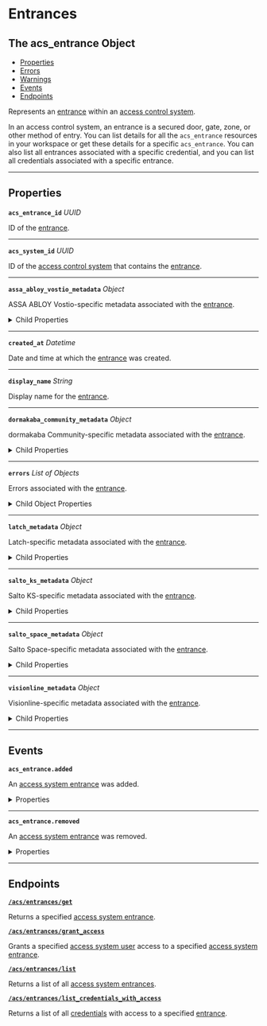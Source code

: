 # Entrances

## The acs_entrance Object

- [Properties](./#properties)
- [Errors](./#errors)
- [Warnings](./#warnings)
- [Events](./#events)
- [Endpoints](./#endpoints)


Represents an [entrance](../../../capability-guides/access-systems/retrieving-entrance-details.md) within an [access control system](https://docs.seam.co/latest/capability-guides/access-systems).

In an access control system, an entrance is a secured door, gate, zone, or other method of entry. You can list details for all the `acs_entrance` resources in your workspace or get these details for a specific `acs_entrance`. You can also list all entrances associated with a specific credential, and you can list all credentials associated with a specific entrance.

---
## Properties

**`acs_entrance_id`** *UUID*

ID of the [entrance](../../../capability-guides/access-systems/retrieving-entrance-details.md).




---

**`acs_system_id`** *UUID*

ID of the [access control system](https://docs.seam.co/latest/capability-guides/access-systems) that contains the [entrance](../../../capability-guides/access-systems/retrieving-entrance-details.md).




---

**`assa_abloy_vostio_metadata`** *Object*

ASSA ABLOY Vostio-specific metadata associated with the [entrance](../../../capability-guides/access-systems/retrieving-entrance-details.md).



<details>
  <summary>Child Properties</summary>

  - <strong><code>door_name</code></strong> <i>String</i>
  
    Name of the door in the Vostio access system.

  - <strong><code>door_number</code></strong> <i>Number</i>
  
    Number of the door in the Vostio access system.

  - <strong><code>door_type</code></strong> <i>Enum</i>
  
    Type of the door in the Vostio access system.
  <details>
      <summary>Enum values:</summary>
  
      - <code>CommonDoor</code>
      - <code>EntranceDoor</code>
      - <code>GuestDoor</code>
      - <code>Elevator</code>
  </details>

  - <strong><code>pms_id</code></strong> <i>String</i>
  
    PMS ID of the door in the Vostio access system.

  - <strong><code>stand_open</code></strong> <i>Boolean</i>
  
    Indicates whether keys are allowed to set the door in stand open mode in the Vostio access system.

</details>

---

**`created_at`** *Datetime*

Date and time at which the [entrance](../../../capability-guides/access-systems/retrieving-entrance-details.md) was created.




---

**`display_name`** *String*

Display name for the [entrance](../../../capability-guides/access-systems/retrieving-entrance-details.md).




---

**`dormakaba_community_metadata`** *Object*

dormakaba Community-specific metadata associated with the [entrance](../../../capability-guides/access-systems/retrieving-entrance-details.md).



<details>
  <summary>Child Properties</summary>

  - <strong><code>access_point_name</code></strong> <i>String</i>
  
    Name of the access point in the dormakaba Community access system.

</details>

---

**`errors`** *List* *of Objects*

Errors associated with the [entrance](../../../capability-guides/access-systems/retrieving-entrance-details.md).



<details>
  <summary>Child Object Properties</summary>

  <strong><code>error_code</code></strong> <i>String</i>
  
    Unique identifier of the type of error. Enables quick recognition and categorization of the issue.

  <strong><code>message</code></strong> <i>String</i>
  
    Detailed description of the error. Provides insights into the issue and potentially how to rectify it.
</details>

---

**`latch_metadata`** *Object*

Latch-specific metadata associated with the [entrance](../../../capability-guides/access-systems/retrieving-entrance-details.md).



<details>
  <summary>Child Properties</summary>

  - <strong><code>accessibility_type</code></strong> <i>String</i>
  
    Accessibility type in the Latch access system.

  - <strong><code>door_name</code></strong> <i>String</i>
  
    Name of the door in the Latch access system.

  - <strong><code>door_type</code></strong> <i>String</i>
  
    Type of the door in the Latch access system.

  - <strong><code>is_connected</code></strong> <i>Boolean</i>
  
    Indicates whether the entrance is connected.

</details>

---

**`salto_ks_metadata`** *Object*

Salto KS-specific metadata associated with the [entrance](../../../capability-guides/access-systems/retrieving-entrance-details.md).



<details>
  <summary>Child Properties</summary>

  - <strong><code>battery_level</code></strong> <i>String</i>
  
    Battery level of the door access device.

  - <strong><code>door_name</code></strong> <i>String</i>
  
    Name of the door in the Salto KS access system.

  - <strong><code>intrusion_alarm</code></strong> <i>Boolean</i>
  
    Indicates whether an intrusion alarm is active on the door.

  - <strong><code>left_open_alarm</code></strong> <i>Boolean</i>
  
    Indicates whether the door is left open.

  - <strong><code>lock_type</code></strong> <i>String</i>
  
    Type of the lock in the Salto KS access system.

  - <strong><code>locked_state</code></strong> <i>String</i>
  
    Locked state of the door in the Salto KS access system.

  - <strong><code>online</code></strong> <i>Boolean</i>
  
    Indicates whether the door access device is online.

  - <strong><code>privacy_mode</code></strong> <i>Boolean</i>
  
    Indicates whether privacy mode is enabled for the lock.

</details>

---

**`salto_space_metadata`** *Object*

Salto Space-specific metadata associated with the [entrance](../../../capability-guides/access-systems/retrieving-entrance-details.md).



<details>
  <summary>Child Properties</summary>

  - <strong><code>door_description</code></strong> <i>String</i>
  
    Description of the door in the Salto Space access system.

  - <strong><code>door_name</code></strong> <i>String</i>
  
    Name of the door in the Salto Space access system.

  - <strong><code>ext_door_id</code></strong> <i>String</i>
  
    External door ID in the Salto Space access system.

</details>

---

**`visionline_metadata`** *Object*

Visionline-specific metadata associated with the [entrance](../../../capability-guides/access-systems/retrieving-entrance-details.md).



<details>
  <summary>Child Properties</summary>

  - <strong><code>door_category</code></strong> <i>Enum</i>
  
    Category of the door in the Visionline access system.
  <details>
      <summary>Enum values:</summary>
  
      - <code>entrance</code>
      - <code>guest</code>
      - <code>elevator reader</code>
      - <code>common</code>
      - <code>common (PMS)</code>
  </details>

  - <strong><code>door_name</code></strong> <i>String</i>
  
    Name of the door in the Visionline access system.

  - <strong><code>profiles</code></strong> <i>List</i> <i>of Objects</i>
  
    Profile for the door in the Visionline access system.

- <strong><code>visionline_door_profile_id</code></strong> <i>String</i>

  Door profile ID in the Visionline access system.


- <strong><code>visionline_door_profile_type</code></strong> <i>Enum</i>

  Door profile type in the Visionline access system.
<details>
    <summary>Enum values:</summary>

    - <code>BLE</code>
    - <code>commonDoor</code>
    - <code>touch</code>
</details>


</details>

---


## Events

**`acs_entrance.added`**

An [access system entrance](https://docs.seam.co/latest/capability-guides/retrieving-entrance-details) was added.

<details>

<summary>Properties</summary>

<strong><code>acs_entrance_id</code></strong> <i>UUID</i>

<strong><code>acs_system_id</code></strong> <i>UUID</i>

  ID of the access system.

<strong><code>connected_account_id</code></strong> <i>UUID</i>

  ID of the connected account.

<strong><code>created_at</code></strong> <i>Datetime</i>

  Date and time at which the event was created.

<strong><code>event_id</code></strong> <i>UUID</i>

  ID of the event.

<strong><code>event_type</code></strong> <i>Enum</i>

  Value: `acs_entrance.added`

<strong><code>occurred_at</code></strong> <i>Datetime</i>

  Date and time at which the event occurred.

<strong><code>workspace_id</code></strong> <i>UUID</i>

  ID of the [workspace](../../../core-concepts/workspaces/README.md) associated with the event.
</details>

---

**`acs_entrance.removed`**

An [access system entrance](https://docs.seam.co/latest/capability-guides/retrieving-entrance-details) was removed.

<details>

<summary>Properties</summary>

<strong><code>acs_entrance_id</code></strong> <i>UUID</i>

<strong><code>acs_system_id</code></strong> <i>UUID</i>

  ID of the access system.

<strong><code>connected_account_id</code></strong> <i>UUID</i>

  ID of the connected account.

<strong><code>created_at</code></strong> <i>Datetime</i>

  Date and time at which the event was created.

<strong><code>event_id</code></strong> <i>UUID</i>

  ID of the event.

<strong><code>event_type</code></strong> <i>Enum</i>

  Value: `acs_entrance.removed`

<strong><code>occurred_at</code></strong> <i>Datetime</i>

  Date and time at which the event occurred.

<strong><code>workspace_id</code></strong> <i>UUID</i>

  ID of the [workspace](../../../core-concepts/workspaces/README.md) associated with the event.
</details>

---

## Endpoints


[**`/acs/entrances/get`**](./get.md)

Returns a specified [access system entrance](../../../capability-guides/access-systems/retrieving-entrance-details.md).


[**`/acs/entrances/grant_access`**](./grant_access.md)

Grants a specified [access system user](https://docs.seam.co/latest/capability-guides/access-systems/user-management) access to a specified [access system entrance](../../../capability-guides/access-systems/retrieving-entrance-details.md).


[**`/acs/entrances/list`**](./list.md)

Returns a list of all [access system entrances](../../../capability-guides/access-systems/retrieving-entrance-details.md).


[**`/acs/entrances/list_credentials_with_access`**](./list_credentials_with_access.md)

Returns a list of all [credentials](../../../capability-guides/access-systems/managing-credentials.md) with access to a specified [entrance](../../../capability-guides/access-systems/retrieving-entrance-details.md).


